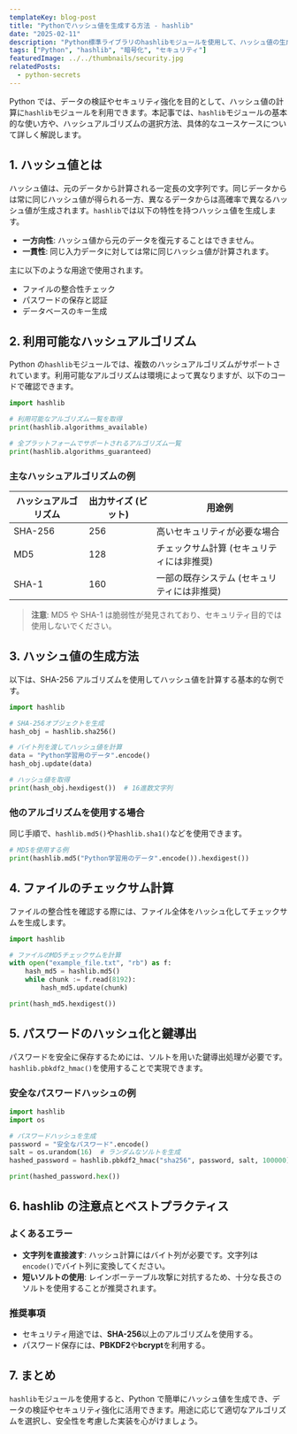 ```yaml
---
templateKey: blog-post
title: "Pythonでハッシュ値を生成する方法 - hashlib"
date: "2025-02-11"
description: "Python標準ライブラリのhashlibモジュールを使用して、ハッシュ値の生成、暗号化、セキュリティ強化の方法を詳しく解説します。SHA-256やMD5を含むアルゴリズムの使い分けや、ファイルのチェックサム計算、鍵導出処理の実例も紹介。"
tags: ["Python", "hashlib", "暗号化", "セキュリティ"]
featuredImage: ../../thumbnails/security.jpg
relatedPosts:
  - python-secrets
---
```


Python では、データの検証やセキュリティ強化を目的として、ハッシュ値の計算に`hashlib`モジュールを利用できます。本記事では、`hashlib`モジュールの基本的な使い方や、ハッシュアルゴリズムの選択方法、具体的なユースケースについて詳しく解説します。

## 1. ハッシュ値とは

ハッシュ値は、元のデータから計算される一定長の文字列です。同じデータからは常に同じハッシュ値が得られる一方、異なるデータからは高確率で異なるハッシュ値が生成されます。`hashlib`では以下の特性を持つハッシュ値を生成します。

- **一方向性**: ハッシュ値から元のデータを復元することはできません。
- **一貫性**: 同じ入力データに対しては常に同じハッシュ値が計算されます。

主に以下のような用途で使用されます。

- ファイルの整合性チェック
- パスワードの保存と認証
- データベースのキー生成

## 2. 利用可能なハッシュアルゴリズム

Python の`hashlib`モジュールでは、複数のハッシュアルゴリズムがサポートされています。利用可能なアルゴリズムは環境によって異なりますが、以下のコードで確認できます。

```python
import hashlib

# 利用可能なアルゴリズム一覧を取得
print(hashlib.algorithms_available)

# 全プラットフォームでサポートされるアルゴリズム一覧
print(hashlib.algorithms_guaranteed)
```

### 主なハッシュアルゴリズムの例

| ハッシュアルゴリズム | 出力サイズ (ビット) | 用途例                                      |
| -------------------- | ------------------- | ------------------------------------------- |
| SHA-256              | 256                 | 高いセキュリティが必要な場合                |
| MD5                  | 128                 | チェックサム計算 (セキュリティには非推奨)   |
| SHA-1                | 160                 | 一部の既存システム (セキュリティには非推奨) |

> **注意**: MD5 や SHA-1 は脆弱性が発見されており、セキュリティ目的では使用しないでください。

## 3. ハッシュ値の生成方法

以下は、SHA-256 アルゴリズムを使用してハッシュ値を計算する基本的な例です。

```python
import hashlib

# SHA-256オブジェクトを生成
hash_obj = hashlib.sha256()

# バイト列を渡してハッシュ値を計算
data = "Python学習用のデータ".encode()
hash_obj.update(data)

# ハッシュ値を取得
print(hash_obj.hexdigest())  # 16進数文字列
```

### 他のアルゴリズムを使用する場合

同じ手順で、`hashlib.md5()`や`hashlib.sha1()`などを使用できます。

```python
# MD5を使用する例
print(hashlib.md5("Python学習用のデータ".encode()).hexdigest())
```

## 4. ファイルのチェックサム計算

ファイルの整合性を確認する際には、ファイル全体をハッシュ化してチェックサムを生成します。

```python
import hashlib

# ファイルのMD5チェックサムを計算
with open("example_file.txt", "rb") as f:
    hash_md5 = hashlib.md5()
    while chunk := f.read(8192):
        hash_md5.update(chunk)

print(hash_md5.hexdigest())
```

## 5. パスワードのハッシュ化と鍵導出

パスワードを安全に保存するためには、ソルトを用いた鍵導出処理が必要です。`hashlib.pbkdf2_hmac()`を使用することで実現できます。

### 安全なパスワードハッシュの例

```python
import hashlib
import os

# パスワードハッシュを生成
password = "安全なパスワード".encode()
salt = os.urandom(16)  # ランダムなソルトを生成
hashed_password = hashlib.pbkdf2_hmac("sha256", password, salt, 100000)

print(hashed_password.hex())
```

## 6. hashlib の注意点とベストプラクティス

### よくあるエラー

- **文字列を直接渡す**: ハッシュ計算にはバイト列が必要です。文字列は`encode()`でバイト列に変換してください。
- **短いソルトの使用**: レインボーテーブル攻撃に対抗するため、十分な長さのソルトを使用することが推奨されます。

### 推奨事項

- セキュリティ用途では、**SHA-256**以上のアルゴリズムを使用する。
- パスワード保存には、**PBKDF2**や**bcrypt**を利用する。

## 7. まとめ

`hashlib`モジュールを使用すると、Python で簡単にハッシュ値を生成でき、データの検証やセキュリティ強化に活用できます。用途に応じて適切なアルゴリズムを選択し、安全性を考慮した実装を心がけましょう。
